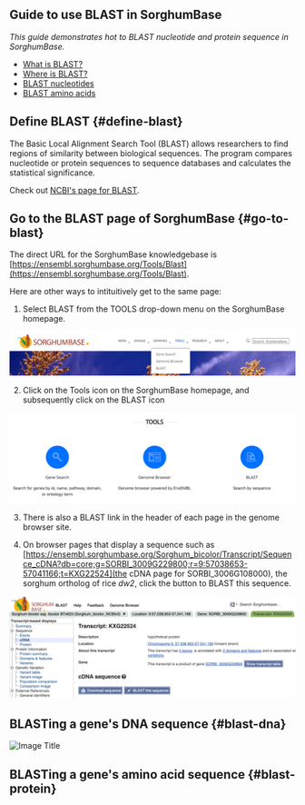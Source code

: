 ## Guide to use BLAST in SorghumBase

*This guide demonstrates hot to BLAST nucleotide and protein sequence in SorghumBase.*

- [What is BLAST?](#define-blast)
- [Where is BLAST?](#go-to-blast)
- [BLAST nucleotides](#blast-dna)
- [BLAST amino acids](#blast-protein)

## Define BLAST {#define-blast}

The Basic Local Alignment Search Tool (BLAST) allows researchers to find regions of similarity between biological sequences. The program compares nucleotide or protein sequences to sequence databases and calculates the statistical significance. 

Check out [NCBI's page for BLAST](https://blast.ncbi.nlm.nih.gov/Blast.cgi). 

## Go to the BLAST page of SorghumBase {#go-to-blast}

The direct URL for the SorghumBase knowledgebase is [https://ensembl.sorghumbase.org/Tools/Blast](https://ensembl.sorghumbase.org/Tools/Blast).

Here are other ways to intituitively get to the same page:

1) Select BLAST from the TOOLS drop-down menu on the SorghumBase homepage.

![BLAST from the Tools drop-down menu](images/blast_sorghum_top_menu.png)

2) Click on the Tools icon on the SorghumBase homepage, and subsequently click on the BLAST icon

![BLAST icon at bottom of SorghumBase's homepage](images/blast_tools_front_bottom_icon.png)

3) There is also a BLAST link in the header of each page in the genome browser site.

4) On browser pages that display a sequence such as [https://ensembl.sorghumbase.org/Sorghum_bicolor/Transcript/Sequence_cDNA?db=core;g=SORBI_3009G229800;r=9:57038653-57041166;t=KXG22524](the cDNA page for SORBI_3006G108000), the sorghum ortholog of rice <i>dw2</i>, click the button to BLAST this sequence.

![BLAST this sequence](images/blast_this_sequence.png)


## BLASTing a gene's DNA sequence {#blast-dna}



![Image Title](images/imageN.png)

## BLASTing a gene's amino acid sequence {#blast-protein}


